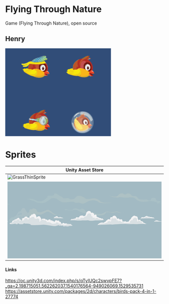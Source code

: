 # Flying Through Nature
Game (Flying Through Nature), open source

## Henry
![bird](https://github.com/afabianoo/FlyingThroughNature/blob/master/bird.gif) 

# Sprites
| Unity Asset Store |
| --- |
| ![GrassThinSprite](https://github.com/afabianoo/FlyingThroughNature/blob/master/Assets/Sprites/Items/GrassThinSprite.png) |
| ![SkyTileSprite](https://github.com/afabianoo/FlyingThroughNature/blob/master/Assets/Sprites/Items/SkyTileSprite.png)  |


#### Links
https://oc.unity3d.com/index.php/s/qTyIUQc2swvpFE7?_ga=2.198715051.562262037.1540176564-949026069.1529535731
https://assetstore.unity.com/packages/2d/characters/birds-pack-4-in-1-27774
